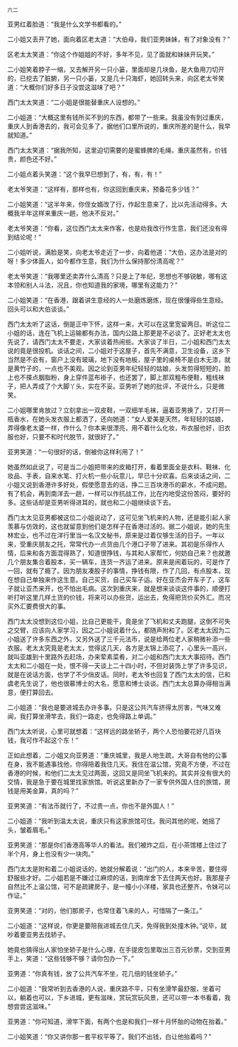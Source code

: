     六二 

   亚男红着脸道：“我是什么文学书都看的。”

   二小姐又丢开了她，面向着区老太道：“大伯母，我们亚男妹妹，有了对象没有？”

   区老太太笑道：“你这个作姐姐的不好，多年不见，见了面就和妹妹开玩笑。”

   二小姐笑着脖子一缩，又去解开另一只小篓，里面却是几块鱼，是大鱼用刀切开的，已挖去了脏腑，另一只小篓，又是几十只海虾，她回转头来，向区老太爷笑道：“大概你们好多日子没尝这滋味了吧？”

   西门太太笑道：“二小姐是很能替重庆人设想的。”

   二小姐道：“大概这里有钱所买不到的东西，都带了一些来。我虽没有到过重庆，重庆人到香港去的，我可会见多了，据他们口里所说的，重庆所差的是什么，我早就知道。”

   西门太太笑道：“据我所知，这里迫切需要的是蜜蜂脾的毛绳，重庆虽然有，价钱贵，颜色还不好。”

   二小姐点着头笑道：“这个我早巳想到了，有，有，有！”

   老太爷笑道：“这样有，那样也有，你这回到重庆来，预备花多少钱？”

   二小姐笑道：“这半年来，你侄女婿改了行，作起生意来了，比以先活动得多。大概我半年这样来重庆一趟，他决不反对。”

   老太爷笑道：“你看，这位西门太太来作客，也是劝我改行作生意，我们还没有得到结论呢！”

   二小姐听说，满脸是笑，向老太爷走近了一步，向着他道：“大伯，这办法是对的呀！多少体面人，如今都作生意，我们为什么保持那份清高呢？”

   老太爷笑道：“我哪里还卖弄什么清高？只是上了年纪，思想也不够锐敏，哪有这本领和别人斗法，况且，你也知道我的家境，哪里有这能力？”

   二小姐笑道：“在香港，跟着讲生意经的人一处磨炼磨炼，现在很懂得些生意经。回头可以和大伯谈谈。”

   西门太太听了这话，倒是正中下怀，这样一来，大可以在这里宽留两日。听这位二小姐的话，连在飞机上运输都有办法，国内公路上那更是不必谈了。正好老太太也先说了，请西门太太不要走，大家谈着热闹些。大家谈了半日，二小姐和西门太太说的竟是很投机。谈话之间，二小姐对于这屋子，首先不满意，卫生设备，这乡下当然是不会有，窗户上没有玻璃，地下没有地板，屋子里的桌椅不是白木无漆，就是黄竹子的，一点也不美观。因之论到亚男年纪轻轻的姑娘，头发剪得短短的，脸上也不搽点胭脂粉，身上穿件蓝布褂子，也还罢了，脚上那双粗布便鞋，粗线袜子，把人弄成了个大脚丫头，实在不妥。亚男听了她的批评，不说什么，只是微笑。

   二小姐哪里肯放过？立刻拿出一双皮鞋，一双细羊毛袜，逼着亚男换了，又打开一瓶香水，在她头发衣服上都洒了，还向她道：“女人爱美是天然，年轻轻的姑娘，弄得像老太婆一样，作什么？你本来很漂亮，用不着什么化妆，布衣服也好，旧衣服也好，只要不和时代脱节，就很好了。”

   亚男笑道：“一句很好的话，倒被你这样利用了！”

   她虽然如此说了，可是当二小姐把带来的皮箱打开，看着里面全是衣料、鞋袜、化妆品、手表，自来水笔、打火机一些小玩意儿，早已十分欢喜。后来谈话之间，二小姐又说到香港许多好处，假使愿意去的话，挣二三百块港币的薪水，不成问题。有了机会，再到南洋去一趟，一样可以作抗战工作，比在内地受这份苦闷，要好的多。这些话却是亚男听得进耳的，就也和二小姐继续谈下去。

   西门太太见亚男都被这位二小姐说动了，这可见坐飞机来的人物，还是能引起人家羡慕与仿效的，这也就留意到他们是怎样子在香港过活的。据二小姐说，她的先生林宏业，也不过在洋行里当一名汉文秘书，原来是过着仅够生活的日子。一年以来，受重庆朋友之托，常常代办一点货由几个港口子带了进来。其初是乐得作人情，后来和各方面混得熟了，知道很挣钱，与其和人家帮忙，何妨自己来？也就邀几个朋友集合着股本，买一辆车，连货一齐运了进来。原来是闹着玩的，可是作了一回，就有了瘾了。因为朋友凑股子的事情，挣钱有限，作了几回，有点股本，现在想自己单独来作这生意。自己买货，自己买车子运。好在亚杰会开车子了，这车子就让亚杰来开，也不怕出毛病。这次到重庆来，就是想来谈谈这件事的，顺便打听打听这里几样土货的价钱，将来可以办些货，运出去，免得把货价买外汇。而况买外汇要费很大的事。

   西门太太没想到这位小姐，比自己更能干，竟是坐了飞机和丈夫跑腿，这倒不可失之交臂，应该向人家学习，因之二小姐说着什么，都随声附和了。区老太太因为二小姐送了许多东西之外，又另外送了三千元法币，说是给两位老人家稍微补添一些衣服。老太太究竟是老太太，觉得这几天，各方是太锦上添花了，心里头一高兴，就叫亚雄到十里路外去赶场，办来荤素菜肴，对二小姐和西门太太大事招待。西门太太和二小姐在一处，恨不得一天谈上二十四小时，不但对装饰上学了许多见识，就是在说话方面，也学了不少俏皮话。同时，老太爷也回复了西门太太的信，已和虞老先生说了，他也很慕博士的大名，愿意和博士谈谈。西门太太总算办得相当满意，便打算回去。

   二小姐道：“我也是要进城去办许多事。只是这公共汽车挤得太厉害，气味又难闻，我打算坐滑竿去，我们一路走，也免得路上单调。”

   西门太太听说，心里可就想着：“这样远的路坐轿子，两个人恐怕要花好几百块钱，我可作不起这个东！”

   正如此想着，二小姐又向亚男道：“重庆城里，我是人地生疏，大哥自有他的公事在身，我不能遇事找他，你得陪着我住几天。我住在温公馆，究竟不方便，不过在香港的时候，和他们二太太见过两面，这回又是同坐飞机来的。其实并没有很大的交情，我是急于要在城里找家旅馆。听说这里新办了一家专供外国人住的旅馆，房钱是用美金算，真的吗？”

   亚男笑道：“有法币就行了，不过贵一点，你也不是外国人！”

   二小姐道：“我听到温太太说，重庆只有这家旅馆可住。我问其他的呢，她摇了头，皱着眉毛。”

   亚男笑道：“那是你们香港高等华人的看法。我们被炸之后，在小茶馆楼上住过了半个月，身上也没有少一块肉。”

   西门太太是附和着二小姐说话的，她就分解着说：“出门的人，本来辛苦，要住得舒服些才好。二小姐若是不嫌过江麻烦的话，到南岸舍下去住两天也好。我那屋子自然比不上温公馆，可不是疏建房子，是一幢小小洋楼，家具也还整齐，令妹可以作证。”

   亚男笑道：“对的，他们那房子，也常住着飞来的人，可惜隔了一条江。”

   二小姐道：“这样说，你更是要陪我进城去住几天，免得我到处撞木钟。”说毕，就吵着要亚男去找轿子。

   她竟也猜得出人家怕坐轿子是什么心理，在手提皮包里取出三百元钞票，交到亚男手上，笑道：“这些钱够不够？请你包办一下。”

   亚男道：“你真有钱，放了公共汽车不坐，花几倍的钱坐轿子。”

   二小姐道：“我常听到去香港的人说，重庆路不平，只有坐滑竿最舒服，坐着可以，躺着也可以，下乡进城，更有滋味，赏玩赏玩风景，还可以带一本书看着，我想尝尝这滋味。”

   亚男道：“你可知道，滑竿下面，有两个也是和我们一样十月怀胎的动物在抬着。”

   二小姐笑道：“你又讲你那一套平权平等了。我们不出钱，白让他抬着吗？”


